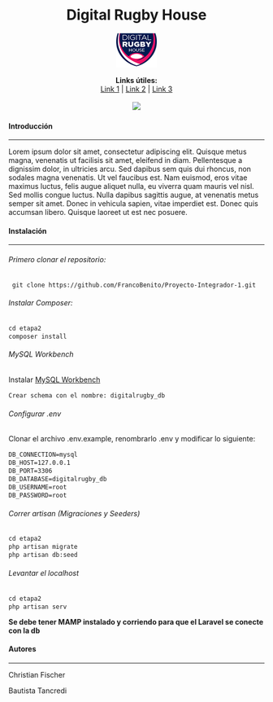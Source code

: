 <h1 align="center">Digital Rugby House</h1> 

<p align="center">
<img src="/etapa2/public/images/drh_logo80.png"> 
</p>

<p align="center">
  <b>Links útiles:</b><br>
  <a href="#">Link 1</a> |
  <a href="#">Link 2</a> |
  <a href="#">Link 3</a>
  <br><br>
  <img src="https://media.giphy.com/media/pNZcFyDjxOawU/giphy.gif">
</p>

<h4> Introducción </h4>

---

<p> 
Lorem ipsum dolor sit amet, consectetur adipiscing elit. Quisque metus magna, venenatis ut facilisis sit amet, eleifend in diam. Pellentesque a dignissim dolor, in ultricies arcu. Sed dapibus sem quis dui rhoncus, non sodales magna venenatis. Ut vel faucibus est. Nam euismod, eros vitae maximus luctus, felis augue aliquet nulla, eu viverra quam mauris vel nisl. Sed mollis congue luctus. Nulla dapibus sagittis augue, at venenatis metus semper sit amet. Donec in vehicula sapien, vitae imperdiet est. Donec quis accumsan libero. Quisque laoreet ut est nec posuere.  </p>

<h4> Instalación </h4>

---

<h6>  Primero clonar el repositorio: </h6>

```
 git clone https://github.com/FrancoBenito/Proyecto-Integrador-1.git 
```

<h6> Instalar Composer: </h6>

```
cd etapa2
composer install
```

<h6> MySQL Workbench </h6>

Instalar <a href="https://www.mysql.com/products/workbench/">MySQL Workbench</a>

```
Crear schema con el nombre: digitalrugby_db
```

<h6> Configurar .env </h6>

<p>Clonar el archivo .env.example, renombrarlo .env y modificar lo siguiente:</p>

```
DB_CONNECTION=mysql
DB_HOST=127.0.0.1
DB_PORT=3306
DB_DATABASE=digitalrugby_db
DB_USERNAME=root
DB_PASSWORD=root
```

<h6> Correr artisan (Migraciones y Seeders) </h6>

```
cd etapa2
php artisan migrate
php artisan db:seed
```
<h6> Levantar el localhost </h6>

```
cd etapa2
php artisan serv
```

**Se debe tener MAMP instalado y corriendo para que el Laravel se conecte con la db**

<h4> Autores </h4>

---

<p>Christian Fischer</p>
<p>Bautista Tancredi</p>
